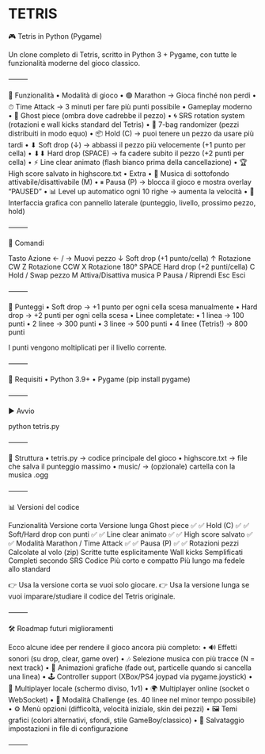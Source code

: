 # TETRIS

🎮 Tetris in Python (Pygame)

Un clone completo di Tetris, scritto in Python 3 + Pygame, con tutte le funzionalità moderne del gioco classico.

⸻

🚀 Funzionalità
	•	Modalità di gioco
	•	🟢 Marathon → Gioca finché non perdi
	•	⏱ Time Attack → 3 minuti per fare più punti possibile
	•	Gameplay moderno
	•	🎯 Ghost piece (ombra dove cadrebbe il pezzo)
	•	🌀 SRS rotation system (rotazioni e wall kicks standard del Tetris)
	•	🎒 7-bag randomizer (pezzi distribuiti in modo equo)
	•	📦 Hold (C) → puoi tenere un pezzo da usare più tardi
	•	⬇ Soft drop (↓) → abbassi il pezzo più velocemente (+1 punto per cella)
	•	⬇⬇ Hard drop (SPACE) → fa cadere subito il pezzo (+2 punti per cella)
	•	⚡ Line clear animato (flash bianco prima della cancellazione)
	•	🏆 High score salvato in highscore.txt
	•	Extra
	•	🎵 Musica di sottofondo attivabile/disattivabile (M)
	•	⏸ Pausa (P) → blocca il gioco e mostra overlay “PAUSED”
	•	📊 Level up automatico ogni 10 righe → aumenta la velocità
	•	🎨 Interfaccia grafica con pannello laterale (punteggio, livello, prossimo pezzo, hold)

⸻

🎹 Comandi

Tasto	Azione
← / →	Muovi pezzo
↓	Soft drop (+1 punto/cella)
↑	Rotazione CW
Z	Rotazione CCW
X	Rotazione 180°
SPACE	Hard drop (+2 punti/cella)
C	Hold / Swap pezzo
M	Attiva/Disattiva musica
P	Pausa / Riprendi
Esc	Esci


⸻

🏅 Punteggi
	•	Soft drop → +1 punto per ogni cella scesa manualmente
	•	Hard drop → +2 punti per ogni cella scesa
	•	Linee completate:
	•	1 linea → 100 punti
	•	2 linee → 300 punti
	•	3 linee → 500 punti
	•	4 linee (Tetris!) → 800 punti

I punti vengono moltiplicati per il livello corrente.

⸻

🔧 Requisiti
	•	Python 3.9+
	•	Pygame (pip install pygame)

⸻

▶️ Avvio

python tetris.py


⸻

📂 Struttura
	•	tetris.py → codice principale del gioco
	•	highscore.txt → file che salva il punteggio massimo
	•	music/ → (opzionale) cartella con la musica .ogg

⸻

📊 Versioni del codice

Funzionalità	Versione corta	Versione lunga
Ghost piece	✅	✅
Hold (C)	✅	✅
Soft/Hard drop con punti	✅	✅
Line clear animato	✅	✅
High score salvato	✅	✅
Modalità Marathon / Time Attack	✅	✅
Pausa (P)	✅	✅
Rotazioni pezzi	Calcolate al volo (zip)	Scritte tutte esplicitamente
Wall kicks	Semplificati	Completi secondo SRS
Codice	Più corto e compatto	Più lungo ma fedele allo standard

👉 Usa la versione corta se vuoi solo giocare.
👉 Usa la versione lunga se vuoi imparare/studiare il codice del Tetris originale.

⸻

🛠 Roadmap futuri miglioramenti

Ecco alcune idee per rendere il gioco ancora più completo:
	•	🔊 Effetti sonori (su drop, clear, game over)
	•	🎶 Selezione musica con più tracce (N = next track)
	•	🌈 Animazioni grafiche (fade out, particelle quando si cancella una linea)
	•	🕹 Controller support (XBox/PS4 joypad via pygame.joystick)
	•	👥 Multiplayer locale (schermo diviso, 1v1)
	•	🌍 Multiplayer online (socket o WebSocket)
	•	🏅 Modalità Challenge (es. 40 linee nel minor tempo possibile)
	•	⚙️ Menù opzioni (difficoltà, velocità iniziale, skin dei pezzi)
	•	🖼 Temi grafici (colori alternativi, sfondi, stile GameBoy/classico)
	•	💾 Salvataggio impostazioni in file di configurazione

⸻

